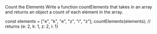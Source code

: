 Count the Elements
Write a function countElements that takes in an array and returns an object a count of each element in the array.

const elements = ["e", "k", "e", "z", "i", "z"];
countElements(elements); // returns {e: 2, k: 1, z: 2, i: 1}